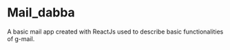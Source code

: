# Mail_dabba
A basic mail app created with ReactJs used to describe basic functionalities of g-mail.
